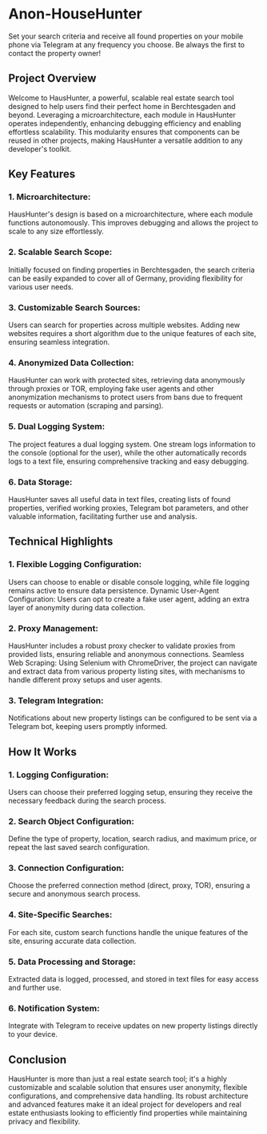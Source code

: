 # Anon-HouseHunter

Set your search criteria and receive all found properties on your mobile phone via Telegram at any frequency you choose. Be always the first to contact the property owner!

## Project Overview

Welcome to HausHunter, a powerful, scalable real estate search tool designed to help users find their perfect home in Berchtesgaden and beyond. Leveraging a microarchitecture, each module in HausHunter operates independently, enhancing debugging efficiency and enabling effortless scalability. This modularity ensures that components can be reused in other projects, making HausHunter a versatile addition to any developer's toolkit.

## Key Features

### 1. Microarchitecture: 
HausHunter's design is based on a microarchitecture, where each module functions autonomously. This improves debugging and allows the project to scale to any size effortlessly.

### 2. Scalable Search Scope: 
Initially focused on finding properties in Berchtesgaden, the search criteria can be easily expanded to cover all of Germany, providing flexibility for various user needs.

### 3. Customizable Search Sources: 
Users can search for properties across multiple websites. Adding new websites requires a short algorithm due to the unique features of each site, ensuring seamless integration.

### 4. Anonymized Data Collection: 
HausHunter can work with protected sites, retrieving data anonymously through proxies or TOR, employing fake user agents and other anonymization mechanisms to protect users from bans due to frequent requests or automation (scraping and parsing).

### 5. Dual Logging System: 
The project features a dual logging system. One stream logs information to the console (optional for the user), while the other automatically records logs to a text file, ensuring comprehensive tracking and easy debugging.

### 6. Data Storage: 
HausHunter saves all useful data in text files, creating lists of found properties, verified working proxies, Telegram bot parameters, and other valuable information, facilitating further use and analysis.

## Technical Highlights

### 1. Flexible Logging Configuration: 
Users can choose to enable or disable console logging, while file logging remains active to ensure data persistence.
Dynamic User-Agent Configuration: Users can opt to create a fake user agent, adding an extra layer of anonymity during data collection.

### 2. Proxy Management: 
HausHunter includes a robust proxy checker to validate proxies from provided lists, ensuring reliable and anonymous connections.
Seamless Web Scraping: Using Selenium with ChromeDriver, the project can navigate and extract data from various property listing sites, with mechanisms to handle different proxy setups and user agents.

### 3. Telegram Integration: 
Notifications about new property listings can be configured to be sent via a Telegram bot, keeping users promptly informed.

## How It Works

### 1. Logging Configuration: 
Users can choose their preferred logging setup, ensuring they receive the necessary feedback during the search process.

### 2. Search Object Configuration: 
Define the type of property, location, search radius, and maximum price, or repeat the last saved search configuration.

### 3. Connection Configuration: 
Choose the preferred connection method (direct, proxy, TOR), ensuring a secure and anonymous search process.

### 4. Site-Specific Searches: 
For each site, custom search functions handle the unique features of the site, ensuring accurate data collection.

### 5. Data Processing and Storage: 
Extracted data is logged, processed, and stored in text files for easy access and further use.

### 6. Notification System: 
Integrate with Telegram to receive updates on new property listings directly to your device.

## Conclusion

HausHunter is more than just a real estate search tool; it's a highly customizable and scalable solution that ensures user anonymity, flexible configurations, and comprehensive data handling. Its robust architecture and advanced features make it an ideal project for developers and real estate enthusiasts looking to efficiently find properties while maintaining privacy and flexibility.
